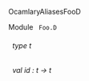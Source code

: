 OcamlaryAliasesFooD

 Module `` Foo.D`` 
<a id="type-t"></a>
###### &nbsp; type t



<a id="val-id"></a>
###### &nbsp; val id : t -> t

